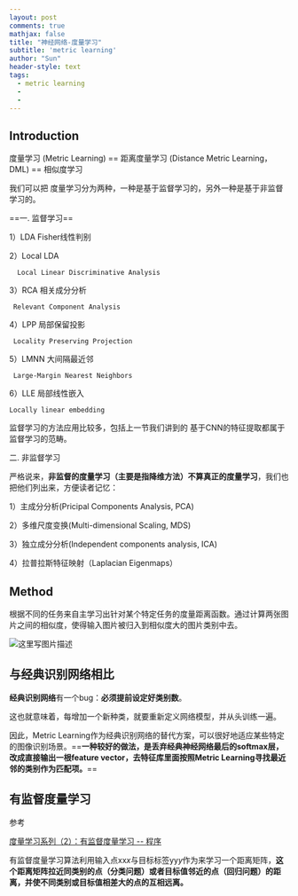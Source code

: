 ```yaml
---
layout: post
comments: true
mathjax: false
title: "神经网络-度量学习"
subtitle: 'metric learning'
author: "Sun"
header-style: text
tags:
  - metric learning
  - 
  - 
---
```




## Introduction

度量学习 (Metric Learning) == 距离度量学习 (Distance Metric Learning，DML) == 相似度学习

我们可以把 度量学习分为两种，一种是基于监督学习的，另外一种是基于非监督学习的。

==一. 监督学习==

1）LDA Fisher线性判别

2）Local LDA

      Local Linear Discriminative Analysis

3）RCA 相关成分分析

     Relevant Component Analysis

4）LPP 局部保留投影

     Locality Preserving Projection

5）LMNN 大间隔最近邻

     Large-Margin Nearest Neighbors

6）LLE 局部线性嵌入

    Locally linear embedding

监督学习的方法应用比较多，包括上一节我们讲到的 基于CNN的特征提取都属于监督学习的范畴。



二. 非监督学习

   严格说来，**非监督的度量学习（主要是指降维方法）不算真正的度量学习**，我们也把他们列出来，方便读者记忆：

1）主成分分析(Pricipal Components Analysis, PCA)

2）多维尺度变换(Multi-dimensional Scaling, MDS)

3）独立成分分析(Independent components analysis, ICA)

4）拉普拉斯特征映射（Laplacian Eigenmaps）



## Method

根据不同的任务来自主学习出针对某个特定任务的度量距离函数。通过计算两张图片之间的相似度，使得输入图片被归入到相似度大的图片类别中去。

![这里写图片描述](https://img-blog.csdn.net/20180610151149936?watermark/2/text/aHR0cHM6Ly9ibG9nLmNzZG4ubmV0L0pOaW5nV2Vp/font/5a6L5L2T/fontsize/400/fill/I0JBQkFCMA==/dissolve/70)

## 与经典识别网络相比

**经典识别网络**有一个bug：**必须提前设定好类别数**。

这也就意味着，每增加一个新种类，就要重新定义网络模型，并从头训练一遍。

因此，Metric Learning作为经典识别网络的替代方案，可以很好地适应某些特定的图像识别场景。==**一种较好的做法，是丢弃经典神经网络最后的softmax层，改成直接输出一根feature vector，去特征库里面按照Metric Learning寻找最近邻的类别作为匹配项。**==



## 有监督度量学习

参考

 [度量学习系列（2）：有监督度量学习 -- 程序](https://blog.csdn.net/u013468614/article/details/102846295)

有监督度量学习算法利用输入点xx*x*与目标标签yy*y*作为来学习一个距离矩阵，**这个距离矩阵拉近同类别的点（分类问题）或者目标值邻近的点（回归问题）的距离，并使不同类别或目标值相差大的点的互相远离。**


